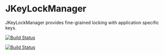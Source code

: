 JKeyLockManager
===============

JKeyLockManager provides fine-grained locking with application specific keys.

[![Build Status](https://travis-ci.org/mojgh/JKeyLockManager.svg?branch=master)](https://travis-ci.org/mojgh/JKeyLockManager)

[![Build Status](https://travis-ci.org/mojgh/JKeyLockManager.svg?branch=1.1)](https://travis-ci.org/mojgh/JKeyLockManager)
